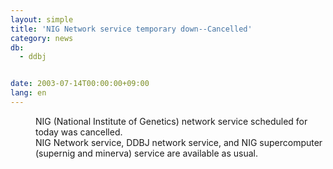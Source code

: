```yaml
---
layout: simple
title: 'NIG Network service temporary down--Cancelled'
category: news
db:
  - ddbj


date: 2003-07-14T00:00:00+09:00
lang: en
---
```


<dd>NIG (National Institute of Genetics) network service scheduled for today was cancelled.<br>
<dd> NIG Network service, DDBJ network service, and NIG supercomputer (supernig and minerva) service are available as usual.</dd>
</dd>
